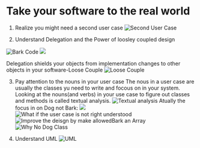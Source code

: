 # Take your software to the real world

1. Realize you might need a second user case
![Second User Case](./pics/SecondUserCase.PNG)

2. Understand Delegation and the Power of loosley coupled design

![Bark Code](./pics/BarkCode.PNG)
![](./pics/BarkCode2.PNG)

Delegation shields your objects from implementation changes to other objects in your software-Loose Couple
![Loose Couple](./pics/LooseCouple.PNG)

3. Pay attention to the nouns in your user case
The nous in a user case are usually the classes yu need to write and focous on in your system.
Looking at the nouns(and verbs) in your use case to figure out classes and methods is called textual analysis.
![Textual analysis](./pics/TextualAnaylsis.PNG)
Atually the focus in on Dog not Bark:
![](./pics/FoucsOnDOgNotBark.PNG)
![What if the user case is not right understood](./pics/ConsequenceOfWrongAnalysis.PNG)
![Improve the deisgn by make allowedBark an Array](./pics/ClassDiagramWithBAarkArray.PNG)
![Why No Dog Class](./pics/WhyNoDogClass.PNG)

4. Understand UML
![UML](./pics/UML.PNG)







